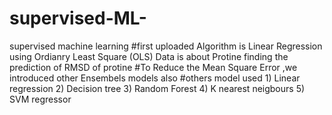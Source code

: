 # supervised-ML-
supervised machine learning
#first uploaded Algorithm is Linear Regression using Ordianry Least Square (OLS)
Data is about Protine 
finding the prediction of RMSD of protine
#To Reduce the Mean Square Error ,we introduced other Ensembels models also
#others model used 1) Linear regression
                   2) Decision tree
                   3) Random Forest
                   4) K nearest neigbours
                   5) SVM regressor
                   
                   

